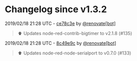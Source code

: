 # Changelog since v1.3.2

2019/02/18 21:28 UTC - [ce78c3e](https://github.com/hassio-addons/addon-node-red/commit/ce78c3ea0f7a72de020f25337848f0588a069020) by [@renovate[bot]](https://github.com/apps/renovate)
> :arrow_up: Updates node-red-contrib-bigtimer to v2.1.8 (#135) 

2019/02/18 21:28 UTC - [8c49e9c](https://github.com/hassio-addons/addon-node-red/commit/8c49e9c2c5eb3bdd0ae805b5932c59152336ad73) by [@renovate[bot]](https://github.com/apps/renovate)
> :arrow_up: Updates node-red-node-serialport to v0.7.0 (#133) 

